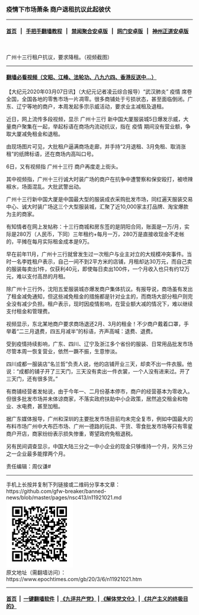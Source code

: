 ### 疫情下市场萧条 商户退租抗议此起彼伏
------------------------

#### [首页](https://github.com/gfw-breaker/banned-news/blob/master/README.md) &nbsp;&nbsp;|&nbsp;&nbsp; [手把手翻墙教程](https://github.com/gfw-breaker/guides/wiki) &nbsp;&nbsp;|&nbsp;&nbsp; [禁闻聚合安卓版](https://github.com/gfw-breaker/bn-android) &nbsp;&nbsp;|&nbsp;&nbsp; [网门安卓版](https://github.com/oGate2/oGate) &nbsp;&nbsp;|&nbsp;&nbsp; [神州正道安卓版](https://github.com/SzzdOgate/update) 



<div><img alt="" class="aligncenter wp-post-image" src="https://i.epochtimes.com/assets/uploads/2020/03/Unknown-600x400.jpg"/>
<div class="red16 caption">
 <p>
  广州十三行租户抗议，要求降租。（视频截图）
 </p>
</div>
</div><hr/>

#### [翻墙必看视频（文昭、江峰、法轮功、八九六四、香港反送中...）](https://github.com/gfw-breaker/banned-news/blob/master/pages/link3.md)

<div><p>
 【大纪元2020年03月07日讯】（大纪元记者凌云综合报导）“武汉肺炎”
 <ok href="https://www.epochtimes.com/gb/tag/%E7%96%AB%E6%83%85.html">
  疫情
 </ok>
 席卷全国，全国各地的零售市场一片凋零。很多商铺处于亏损状态，甚至面临倒闭。广东、辽宁等地的商户，本周发起多宗示威活动，要求业主减租及退租。
</p>
<p>
 近日，网上流传多段视频，显示
 <ok href="https://www.epochtimes.com/gb/tag/%E5%B9%BF%E5%B7%9E%E5%8D%81%E4%B8%89%E8%A1%8C.html">
  广州十三行
 </ok>
 新中国大厦服装城5日爆发示威，大量商户聚集在一起，举起标语在商场内流动抗议，指在
 <ok href="https://www.epochtimes.com/gb/tag/%E7%96%AB%E6%83%85.html">
  疫情
 </ok>
 期间没有营业额，争取大厦减免租金和退租。
</p>
<link href="//vs.youmaker.com/css/api2.css" media="all" rel="stylesheet" target="_blank" type="text/css"/>
<div class="video_fit_container">
</div>
<p>
 由现场图片可见，大批租户逼满商场走廊，并手持“2月退租、3月免租、取消涨租”的纸牌标语，还在商场内高叫口号。
</p>
<p>
 6日，又有视频指
 <ok href="https://www.epochtimes.com/gb/tag/%E5%B9%BF%E5%B7%9E%E5%8D%81%E4%B8%89%E8%A1%8C.html">
  广州十三行
 </ok>
 商户再度走上街头。
 <br/>
</p>
<p>
 其中视频指，广州十三行诚大时装广场的商户在抗争中遭警察和保安殴打，被喷辣椒水，场面混乱。大批武警出动。
</p>
<p>
</p>
<p>
</p>
<p>
 广州十三行新中国大厦是中国最大型的服装成衣采购批发市场，同红遍天服装交易中心、诚大时装广场这三个大型服装城，汇聚了近10,000家主打品牌、淘宝爆款为主的商家。
</p>
<p>
 有知情者在网上发帖称：十三行商城和房东签的是阴阳合同，账面是一万/月，实际是280万（人民币，下同）三年租约+每月一万，280万是直接收现金不走帐的，平摊在每月实际租金成本是9万。
</p>
<p>
 早在前年11月，广州十三行就曾发生过一次租户与业主对立的大规模冲突事件。当时一名李姓租户表示，自己一间不到2平方米的店铺，月租却达30万元，而自己卖的服装每卖出1件，仅获利40元，即使每日卖出100件，一个月收入也只有约12万元，难以支付高昂的月租。
</p>
<p>
 除广州十三行外，沈阳五爱服装城亦爆发商户集体抗议。有报导说，商场虽有发出了租金减免通知，但这些减免租金的措施都是针对业主的，而商场大部分租户则完全没有减少负担。租户表示，现时因疫情影响，在营业额大减的情况下，难以继续支付租金和管理费。
</p>
<p>
</p>
<p>
 视频显示，东北某地商户要求商场退还2月、3月的租金！不少商户戴着口罩，手举着“二三月退费，四五月减半”的标语，齐声高喊：退费、退费。
</p>
<p>
 受到疫情持续影响，广东、四川、辽宁及浙江多个省份的服装、日常用品批发市场尽管本周一恢复营业，依然一蹶不振，生意惨淡。
</p>
<p>
 四川成都一服装店“名兰哲”负责人说，他的店铺开业三天，却卖不出一件衣服。他说：“成都的铺子开了三天门，三天没有卖出一件衣裳，一个人没有进来过。开了三天门，还有很多货。”
</p>
<p>
 有商铺经营者发帖说，由于今年一、二月份基本停市，商户的经营基本为零收入。但很多批发市场并未体谅商家，不落实政府扶助中小企政策，居然追交租金和物业、水电费，甚至加租。
</p>
<p>
 据广东媒体报导，广州和深圳的主要批发市场目前均未完全复市，例如中国最大的布料市场广州中大布匹市场、广州一德路的玩具、干货、零食批发市场等只有零星商户开店，商家纷纷表示损失惨重，寄望政府免租退税。
</p>
<p>
 另有民间调查显示，中国大陆三分之一中小企业的现金只够维持一个月，另外三分之一企业最多能撑两个月。
</p>
<p>
 责任编辑：周仪谦#
</p>
</div>
<hr/>
手机上长按并复制下列链接或二维码分享本文章：<br/>
https://github.com/gfw-breaker/banned-news/blob/master/pages/nsc413/n11921021.md <br/>
<a href='https://github.com/gfw-breaker/banned-news/blob/master/pages/nsc413/n11921021.md'><img src='https://github.com/gfw-breaker/banned-news/blob/master/pages/nsc413/n11921021.md.png'/></a> <br/>
原文地址（需翻墙访问）：https://www.epochtimes.com/gb/20/3/6/n11921021.htm


------------------------
#### [首页](https://github.com/gfw-breaker/banned-news/blob/master/README.md) &nbsp;|&nbsp; [一键翻墙软件](https://github.com/gfw-breaker/nogfw/blob/master/README.md) &nbsp;| [《九评共产党》](https://github.com/gfw-breaker/9ping.md/blob/master/README.md#九评之一评共产党是什么) | [《解体党文化》](https://github.com/gfw-breaker/jtdwh.md/blob/master/README.md) | [《共产主义的终极目的》](https://github.com/gfw-breaker/gczydzjmd.md/blob/master/README.md)


<img src='http://gfw-breaker.win/banned-news/pages/nsc413/n11921021.md' width='0px' height='0px'/>